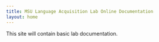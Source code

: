```yaml
---
title: MSU Language Acquisition Lab Online Documentation
layout: home
---
```


This site will contain basic lab documentation. 
